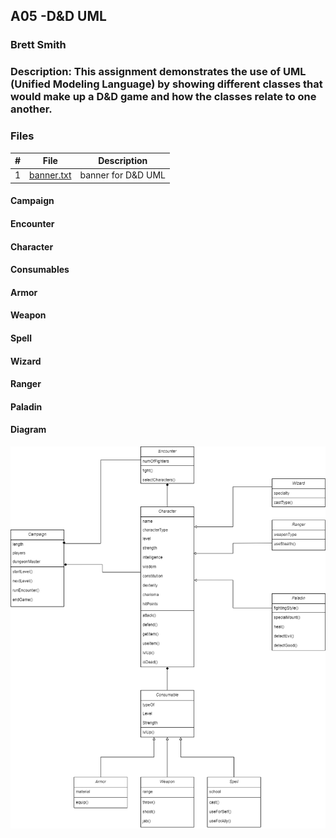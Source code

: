 ## A05 -D&D UML
### Brett Smith
### Description: This assignment demonstrates the use of UML (Unified Modeling Language) by showing different classes that would make up a D&D game and how the classes relate to one another.



### Files

|   #   | File            | Description                                        |
| :---: | --------------- | -------------------------------------------------- |
|   1   | [banner.txt]()         |banner for D&D UML|

#### Campaign

#### Encounter

#### Character

#### Consumables

#### Armor

#### Weapon

#### Spell

#### Wizard

#### Ranger

#### Paladin

#### Diagram

<img src="https://github.com/bsmith578/2143-OOP-Smith/blob/main/Assignments/A05/Images/D%26D.png" width="800">
